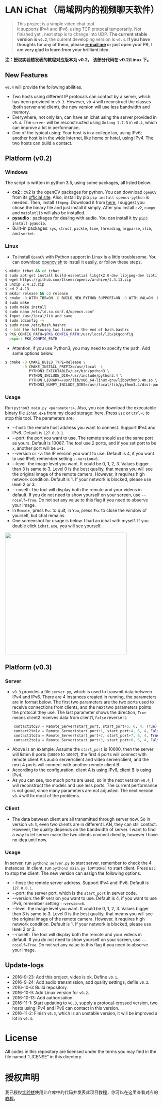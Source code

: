 # LAN iChat （局域网内的视频聊天软件）
> This project is a simple video chat tool.   
It supports IPv4 and IPv6, using TCP protocal temporarily. Not finished yet , next step is to change into UDP. **The current stable version is `v0.2`**, the current developing version is `v0.4`. **If you have thoughts for any of them, please [e-mail me](mailto:forec@bupt.edu.cn) or just open your PR, I am very glad to learn from your brilliant idea.**

**注：授权实验楼发表的教程对应版本为 v0.2， 该部分代码在 v0.2/Linux 下。**

## New Features
`v0.4` will provide the following abilities.
* Two hosts using different IP protocals can contact by a server, which has been  provided in `v0.3`. However, `v0.4` will reconstruct the classes (both server and client), the new version will use less bandwidth and memory.
* Everywhere, not only lan, can have an ichat using the server provided in `v0.4`. The `server` will be reconstructed using `Golang 1.7.3` in `v0.4`, which can improve a lot in performance.
* One of the typical using: Your host is in a college lan, using IPv6; another host is in the wide Internet, like home or hotel, using IPv4. The two hosts can build a contact.

## Platform (v0.2)

### Windows
The script is written in python 3.5, using some packages, all listed below.
* **cv2** : cv2 is the openCV packages for python. You can download `openCV` from its [official site](http://opencv.org/). Also, install by pip `pip install opencv-python` is needed. Then, install `ffmpeg`. Download it from [here](http://ffmpeg.org/), I suggest you chose the binary file and just install it simply. After you install `cv2`, `numpy` and `matplotlib` will also be installed.
* **pyaudio** : packages for dealing with audio. You can install it by `pip3 install pyaudio`.
* Built-in packages: `sys`, `struct`, `pickle`, `time`, `threading`, `argparse`, `zlib`, and `socket`.

### Linux
* To install `OpenCV` with Python support in Linux is a little troublesome. You can download [opencv.sh](http://7xktmz.com1.z0.glb.clouddn.com/opencv.sh) to install it easily, or follow these steps.
```bash
$ mkdir ichat && cd ichat
$ sudo apt-get install build-essential libgtk2.0-dev libjpeg-dev libtiff5-dev libjasper-dev libopenexr-dev cmake python-dev python-numpy python-tk libtbb-dev libeigen2-dev yasm libfaac-dev libopencore-amrnb-dev libopencore-amrwb-dev libtheora-dev libvorbis-dev libxvidcore-dev libx264-dev libqt4-dev libqt4-opengl-dev sphinx-common texlive-latex-extra libv4l-dev libdc1394-22-dev libavcodec-dev libavformat-dev libswscale-dev
$ wget https://github.com/Itseez/opencv/archive/2.4.13.zip
$ unzip 2.4.13.zip
$ cd 2.4.13
$ mkdir release && cd release
$ cmake -D WITH_TBB=ON -D BUILD_NEW_PYTHON_SUPPORT=ON -D WITH_V4L=ON -D INSTALL_C_EXAMPLES=ON -D INSTALL_PYTHON_EXAMPLES=ON -D BUILD_EXAMPLES=ON -D WITH_QT=ON -D WITH_GTK=ON -D WITH_OPENGL=ON ..
$ sudo make
$ sudo make install
$ sudo nano /etc/ld.so.conf.d/opencv.conf   
$ Input /usr/local/lib and save
$ sudo ldconfig -v
$ sudo nano /etc/bash.bashrc
$ --Add the following two lines in the end of bash.bashrc
$ PKG_CONFIG_PATH=$PKG_CONFIG_PATH:/usr/local/lib/pkgconfig
  export PKG_CONFIG_PATH
```

* Attention, if you use Python3, you may need to specify the path. Add some options below.
```bash
$ cmake -D CMAKE_BUILD_TYPE=Release \
        -D CMAKE_INSTALL_PREFIX=/usr/local  \
           PYTHON3_EXECUTABLE=/usr/bin/python3 \
           PYTHON_INCLUDE_DIR=/usr/include/python3.4 \
           PYTHON_LIBRARY=/usr/lib/x86_64-linux-gnu/libpython3.4m.so \
           PYTHON3_NUMPY_INCLUDE_DIRS=/usr/local/lib/python3.4/dist-packages/numpy/core/include ..
```

### Usage
Run `python3 main.py <parameters>`. Also, you can download the executable binary file `ichat.exe` from my cloud storage: [here](http://7xktmz.com1.z0.glb.clouddn.com/ichat.exe). Press `Esc` or `Ctrl-C` to stop this tool. The parameters are:
* --host: the remote host address you want to connect. Support IPv4 and IPv6. Default is `127.0.0.1`.
* --port: the port you want to use. The remote should use the same port as yours. Default is 10087. The tool use 2 ports, and if you set port to be `x`, another port will be `x+1`.
* --version or -v: the IP version you want to use. Default is 4, if you want to use IPv6, remember setting `--version=6`.
* --level: the image level you want. It could be 0, 1, 2, 3. Values bigger than 3 is same to 3. Level 0 is the best quality, that means you will see the original image of the remote camera. However, it requires high network condition. Default is 1. If your network is blocked, please use level 2 or 3.
* --noself: The tool will display both the remote and your videos in default. If you do not need to show yourself on your screen, use `--noself=True`. Do not set any value to this flag if you need to observe your image.
* In `Remote`, press `Esc` to quit, in `You`, press `Esc` to close the window of yourself, but chat remains.
* One screenshot for usage is below. I had an ichat with myself. If you double click `ichat.exe`, you will see yourself.    
<img src="http://7xktmz.com1.z0.glb.clouddn.com/ichat-show-1.png" width = "400px">

## Platform (v0.3)
### Server
* `v0.3` provides a file `server.py`, which is used to transmit data between IPv4 and IPv6. There are 4 instances created in running, the parameters are in format below. The first two parameters are the two ports used to receive connections from clients, and the next two parameters points the protocal they use. The last parameter shows the direction, `True` means client2 receives data from client1, `False` reverse it.
```python
    contact1to2v = Remote_Server(start_port, start_port+5, 6, 4, True)
    contact2to1v = Remote_Server(start_port+1, start_port+4, 6, 4, False)
    contact1to2a = Remote_Server(start_port+2, start_port+7, 6, 4, True)
    contact2to1a = Remote_Server(start_port+3, start_port+6, 6, 4, False)
```
* Above is an example: Assume the `start_port` is 10000, then the server will listen 8 ports (`10000` to `10007`), the first 4 ports will connect with remote client A's audio server/client and video server/client, and the next 4 ports will connect with another remote client B.
* According to the configuration, client A is using IPv6, client B is using IPv4.  
* As you can see, too much ports are used, so in the next version `v0.4`, I will reconstruct the models and use less ports. The current performance is not good, since many parameters are not adjusted. The next version `v0.4` will fix most of the problems.

### Client
* The data between client are all transmitted through server now. So in version `v0.3`, even two clients are in different LAN, they can still contact. However, the quality depends on the bandwidth of server. I want to find a way to let server make the two clients connect directly, however I have no idea until now.

### Usage
In server, run `python2 server.py` to start server, remember to check the 4 instances. In client, run `python3 main.py [OPTIONS]` to start client. Press `Esc` to stop the client. The new version can assign the following options. 
* --host: the remote server address. Support IPv4 and IPv6. Default is `127.0.0.1`.
* --port: the server port, which is the `start_port` in server code.
* --version: the IP version you want to use. Default is 4, if you want to use IPv6, remember setting `--version=6`.
* --level: the image level you want. It could be 0, 1, 2, 3. Values bigger than 3 is same to 3. Level 0 is the best quality, that means you will see the original image of the remote camera. However, it requires high network condition. Default is 1. If your network is blocked, please use level 2 or 3.
* --noself: The tool will display both the remote and your videos in default. If you do not need to show yourself on your screen, use `--noself=True`. Do not set any value to this flag if you need to observe your image.

## Update-logs
* 2016-9-23: Add this project, video is ok. Define `v0.1`.
* 2016-9-24: Add audio transmission, add quality settings, defile `v0.2`.
* 2016-10-6: Build repository.
* 2016-10-9: Add Linux version for `v0.2`.
* 2016-10-13: Add authorisation.
* 2016-11-1: Start updating to `v0.3`, supply a protocal-crossed version, two hosts using IPv4 and IPv6 can contact in this version.
* 2016-11-2: Finish `v0.3`, which is an unstable version, it will be improved a lot in `v0.4`.

# License
All codes in this repository are licensed under the terms you may find in the file named "LICENSE" in this directory.

# 授权声明
我已授权[实验楼](https://www.shiyanlou.com/)使用此仓库中的代码并发表此项目教程，你可以在这里查看对应的[教程](https://www.shiyanlou.com/courses/672)。